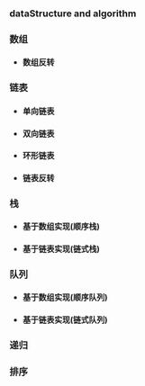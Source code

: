 ### dataStructure and algorithm

### 数组

* #### 数组反转

### 链表

* #### 单向链表

* #### 双向链表

* #### 环形链表

* #### 链表反转

### 栈

* #### 基于数组实现(顺序栈)

* #### 基于链表实现(链式栈)

### 队列

* #### 基于数组实现(顺序队列)

* #### 基于链表实现(链式队列)

### 递归

### 排序